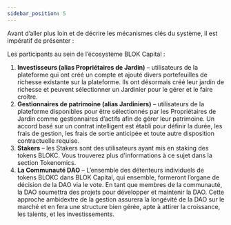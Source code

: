 ```yaml
---
sidebar_position: 5
---
```


Avant d’aller plus loin et de décrire les mécanismes clés du système, il est impératif de présenter :

Les participants au sein de l’écosystème BLOK Capital :

1. **Investisseurs (alias Propriétaires de Jardin)** – utilisateurs de la plateforme qui ont créé un compte et ajouté divers portefeuilles de richesse existante sur la plateforme. Ils ont désormais créé leur jardin de richesse et peuvent sélectionner un Jardinier pour le gérer et le faire croître.  
2. **Gestionnaires de patrimoine (alias Jardiniers)** – utilisateurs de la plateforme disponibles pour être sélectionnés par les Propriétaires de Jardin comme gestionnaires d’actifs afin de gérer leur patrimoine. Un accord basé sur un contrat intelligent est établi pour définir la durée, les frais de gestion, les frais de sortie anticipée et toute autre disposition contractuelle requise.
3. **Stakers** – les Stakers sont des utilisateurs ayant mis en staking des tokens BLOKC. Vous trouverez plus d'informations à ce sujet dans la section Tokenomics.  
4. **La Communauté DAO** – L’ensemble des détenteurs individuels de tokens BLOKC dans BLOK Capital, qui ensemble, formeront l’organe de décision de la DAO via le vote. En tant que membres de la communauté, la DAO soumettra des projets pour développer et maintenir la DAO. Cette approche ambidextre de la gestion assurera la longévité de la DAO sur le marché et en fera une structure bien gérée, apte à attirer la croissance, les talents, et les investissements.
